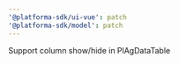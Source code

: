```yaml
---
'@platforma-sdk/ui-vue': patch
'@platforma-sdk/model': patch
---
```


Support column show/hide in PlAgDataTable
